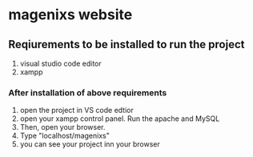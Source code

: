 # magenixs website
## Reqiurements to be installed to run the project
1. visual studio code editor
2. xampp
### After installation of above requirements 
1. open the project in VS code edtior
2. open your xampp control panel. Run the apache and MySQL 
3. Then, open your browser.
4. Type "localhost/magenixs"
5. you can see your project inn your browser
